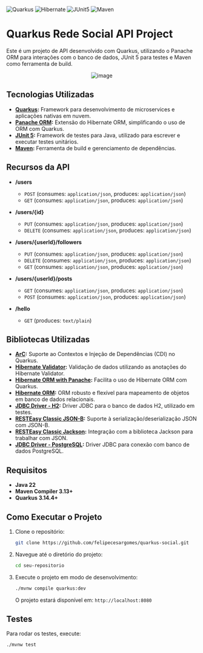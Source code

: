 ![Quarkus](https://img.shields.io/badge/Quarkus-4695EB?style=for-the-badge&logo=quarkus&logoColor=white)
![Hibernate](https://img.shields.io/badge/Hibernate-59666C?style=for-the-badge&logo=hibernate&logoColor=white)
![JUnit5](https://img.shields.io/badge/JUnit5-25A162?style=for-the-badge&logo=junit5&logoColor=white)
![Maven](https://img.shields.io/badge/Maven-C71A36?style=for-the-badge&logo=apache-maven&logoColor=white)

# Quarkus Rede Social API Project

Este é um projeto de API desenvolvido com Quarkus, utilizando o Panache ORM para interações com o banco de dados, JUnit 5 para testes e Maven como ferramenta de build.

<div align="center">
    <img src="https://github.com/user-attachments/assets/f78cb769-fcba-4808-a007-e0a045c09f5d" alt="image" />
</div>

## Tecnologias Utilizadas

- **[Quarkus](https://quarkus.io/):** Framework para desenvolvimento de microservices e aplicações nativas em nuvem.
- **[Panache ORM](https://quarkus.io/guides/hibernate-orm-panache):** Extensão do Hibernate ORM, simplificando o uso de ORM com Quarkus.
- **[JUnit 5](https://junit.org/junit5/):** Framework de testes para Java, utilizado para escrever e executar testes unitários.
- **[Maven](https://maven.apache.org/):** Ferramenta de build e gerenciamento de dependências.

## Recursos da API

- **/users**
  - `POST` (consumes: `application/json`, produces: `application/json`)
  - `GET` (consumes: `application/json`, produces: `application/json`)
  
- **/users/{id}**
  - `PUT` (consumes: `application/json`, produces: `application/json`)
  - `DELETE` (consumes: `application/json`, produces: `application/json`)
  
- **/users/{userId}/followers**
  - `PUT` (consumes: `application/json`, produces: `application/json`)
  - `DELETE` (consumes: `application/json`, produces: `application/json`)
  - `GET` (consumes: `application/json`, produces: `application/json`)
  
- **/users/{userId}/posts**
  - `GET` (consumes: `application/json`, produces: `application/json`)
  - `POST` (consumes: `application/json`, produces: `application/json`)

- **/hello**
  - `GET` (produces: `text/plain`)

## Bibliotecas Utilizadas

- **[ArC](https://quarkus.io/guides/cdi):** Suporte ao Contextos e Injeção de Dependências (CDI) no Quarkus.
- **[Hibernate Validator](https://quarkus.io/guides/hibernate-validator):** Validação de dados utilizando as anotações do Hibernate Validator.
- **[Hibernate ORM with Panache](https://quarkus.io/guides/hibernate-orm-panache):** Facilita o uso de Hibernate ORM com Quarkus.
- **[Hibernate ORM](https://quarkus.io/guides/hibernate-orm):** ORM robusto e flexível para mapeamento de objetos em banco de dados relacionais.
- **[JDBC Driver - H2](https://quarkus.io/guides/datasource):** Driver JDBC para o banco de dados H2, utilizado em testes.
- **[RESTEasy Classic JSON-B](https://quarkus.io/guides/rest-json):** Suporte à serialização/deserialização JSON com JSON-B.
- **[RESTEasy Classic Jackson](https://quarkus.io/guides/rest-json):** Integração com a biblioteca Jackson para trabalhar com JSON.
- **[JDBC Driver - PostgreSQL](https://quarkus.io/guides/datasource):** Driver JDBC para conexão com banco de dados PostgreSQL.

## Requisitos

- **Java 22**
- **Maven Compiler 3.13+**
- **Quarkus 3.14.4+**

## Como Executar o Projeto

1. Clone o repositório:
    ```bash
    git clone https://github.com/felipecesargomes/quarkus-social.git
    ```

2. Navegue até o diretório do projeto:
    ```bash
    cd seu-repositorio
    ```

3. Execute o projeto em modo de desenvolvimento:
    ```bash
    ./mvnw compile quarkus:dev
    ```

    O projeto estará disponível em: `http://localhost:8080`

## Testes

Para rodar os testes, execute:
```bash
./mvnw test
```
